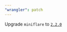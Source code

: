```yaml
---
"wrangler": patch
---
```


Upgrade `miniflare` to [`2.2.0`](https://github.com/cloudflare/miniflare/releases/tag/v2.2.0)
